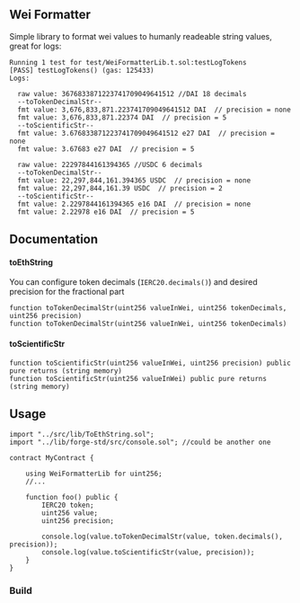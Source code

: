 ## Wei Formatter

Simple library to format wei values to humanly readeable string values, great for logs:

```text
Running 1 test for test/WeiFormatterLib.t.sol:testLogTokens
[PASS] testLogTokens() (gas: 125433)
Logs:

  raw value: 3676833871223741709049641512 //DAI 18 decimals
  --toTokenDecimalStr--
  fmt value: 3,676,833,871.223741709049641512 DAI  // precision = none
  fmt value: 3,676,833,871.22374 DAI  // precision = 5
  --toScientificStr--
  fmt value: 3.676833871223741709049641512 e27 DAI  // precision = none
  fmt value: 3.67683 e27 DAI  // precision = 5

  raw value: 22297844161394365 //USDC 6 decimals
  --toTokenDecimalStr--
  fmt value: 22,297,844,161.394365 USDC  // precision = none
  fmt value: 22,297,844,161.39 USDC  // precision = 2
  --toScientificStr--
  fmt value: 2.2297844161394365 e16 DAI  // precision = none
  fmt value: 2.22978 e16 DAI  // precision = 5
```

## Documentation

#### toEthString
You can configure token decimals (`IERC20.decimals()`) and desired precision for the fractional part
```solidity
function toTokenDecimalStr(uint256 valueInWei, uint256 tokenDecimals, uint256 precision)
function toTokenDecimalStr(uint256 valueInWei, uint256 tokenDecimals)
```

#### toScientificStr

```solidity
function toScientificStr(uint256 valueInWei, uint256 precision) public pure returns (string memory)
function toScientificStr(uint256 valueInWei) public pure returns (string memory)
```

## Usage

```solidity
import "../src/lib/ToEthString.sol";
import "../lib/forge-std/src/console.sol"; //could be another one

contract MyContract {	

    using WeiFormatterLib for uint256;
	//...

	function foo() public {
		IERC20 token;
		uint256 value;
		uint256 precision;

		console.log(value.toTokenDecimalStr(value, token.decimals(), precision));
		console.log(value.toScientificStr(value, precision));
	}
}

```

### Build
